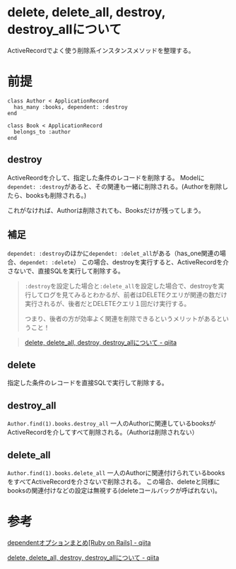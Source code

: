 # delete, delete_all, destroy, destroy_allについて

ActiveRecordでよく使う削除系インスタンスメソッドを整理する。

# 前提

```
class Author < ApplicationRecord
  has_many :books, dependent: :destroy
end

class Book < ApplicationRecord
  belongs_to :author
end
```


## destroy
ActiveReordを介して、指定した条件のレコードを削除する。
Modelに`dependet: :destroy`があると、その関連も一緒に削除される。(Authorを削除したら、booksも削除される。)

これがなければ、Authorは削除されても、Booksだけが残ってしまう。

## 補足
`dependet: :destroy`のほかに`dependet: :delet_all`がある（has_one関連の場合、`dependet: :delete`）
この場合、destroyを実行すると、ActiveRecordを介さないで、直接SQLを実行して削除する。

> `:destroy`を設定した場合と`:delete_all`を設定した場合で、destroyを実行してログを見てみるとわかるが、前者はDELETEクエリが関連の数だけ実行されるが、後者だとDELETEクエリ１回だけ実行する。
>
> つまり、後者の方が効率よく関連を削除できるというメリットがあるということ！

> [delete, delete_all, destroy, destroy_allについて - qiita](https://qiita.com/kamelo151515/items/0fa7fb15a1d2c1e44db2#%E8%A3%9C%E8%B6%B3)

## delete

指定した条件のレコードを直接SQLで実行して削除する。

## destroy_all
`Author.find(1).books.destroy_all`
一人のAuthorに関連しているbooksがActiveRecordを介してすべて削除される。（Authorは削除されない）

## delete_all
`Author.find(1).books.delete_all`
一人のAuthorに関連付けられているbooksをすべてActiveRecordを介さないで削除される。
この場合、deleteと同様にbooksの関連付けなどの設定は無視する(deleteコールバックが呼ばれない)。

# 参考
[dependentオプションまとめ[Ruby on Rails] - qiita](https://qiita.com/takayuu276/items/b86ac6b620d2b15c0164)

[delete, delete_all, destroy, destroy_allについて - qiita](https://qiita.com/kamelo151515/items/0fa7fb15a1d2c1e44db2)